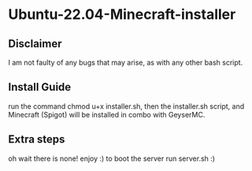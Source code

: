 # Ubuntu-22.04-Minecraft-installer



## Disclaimer
I am not faulty of any bugs that may arise, as with any other bash script.

## Install Guide
run the command chmod u+x installer.sh, then the installer.sh script, and Minecraft (Spigot) will be installed in combo with GeyserMC.

## Extra steps

oh wait there is none! enjoy :)
to boot the server run server.sh :)

